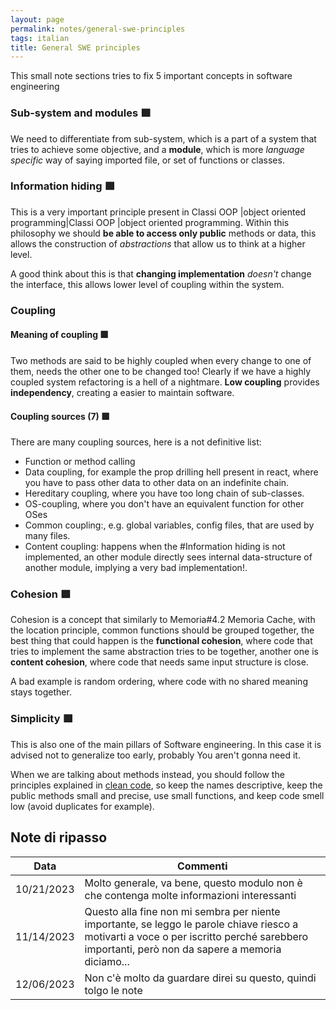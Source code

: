 ```yaml
---
layout: page
permalink: notes/general-swe-principles
tags: italian
title: General SWE principles
---
```


This small note sections tries to fix 5 important concepts in software engineering

### Sub-system and modules 🟩
We need to differentiate from sub-system, which is a part of a system that tries to achieve some objective, and a **module**, which is more *language specific* way of saying imported file, or set of functions or classes.

### Information hiding 🟩
This is a very important principle present in Classi OOP |object oriented programming|Classi OOP |object oriented programming.
Within this philosophy we should **be able to access only public** methods or data, this allows the construction of *abstractions* that allow us to think at a higher level.

A good think about this is that **changing implementation** *doesn't* change the interface, this allows lower level of coupling within the system.


### Coupling
#### Meaning of coupling 🟩
Two methods are said to be highly coupled when every change to one of them, needs the other one to be changed too!
Clearly if we have a highly coupled system refactoring is a hell of a nightmare.
**Low coupling** provides **independency**, creating a easier to maintain software.

#### Coupling sources (7) 🟩
There are many coupling sources, here is a not definitive list:
- Function or method calling
- Data coupling, for example the prop drilling hell present in react, where you have to pass other data to other data on an indefinite chain.
- Hereditary coupling, where you have too long chain of sub-classes.
- OS-coupling, where you don't have an equivalent function for other OSes
- Common coupling:, e.g. global variables, config files, that are used by many files.
- Content coupling: happens when the #Information hiding is not implemented, an other module directly sees internal data-structure of another module, implying a very bad implementation!.


### Cohesion 🟩

Cohesion is a concept that similarly to Memoria#4.2 Memoria Cache, with the location principle, common functions should be grouped together, the best thing that could happen is the **functional cohesion**, where code that tries to implement the same abstraction tries to be together, another one is **content cohesion**, where code that needs same input structure is close.

A bad example is random ordering, where code with no shared meaning stays together.

### Simplicity 🟩
This is also one of the main pillars of Software engineering.
In this case it is advised not to generalize too early, probably You aren't gonna need it.

When we are talking about methods instead, you should follow the principles explained in [clean code](https://dl.acm.org/doi/10.5555/1388398), so keep the names descriptive, keep the public methods small and precise, use small functions, and keep code smell low (avoid duplicates for example).



## Note di ripasso

| Data | Commenti |
| ---- | -------- |
|10/21/2023      |Molto generale, va bene, questo modulo non è che contenga molte informazioni interessanti          |
|11/14/2023 | Questo alla fine non mi sembra per niente importante, se leggo le parole chiave riesco a motivarti a voce o per iscritto perché sarebbero importanti, però non da sapere a memoria diciamo...|
|12/06/2023 | Non c'è molto da guardare direi su questo, quindi tolgo le note |